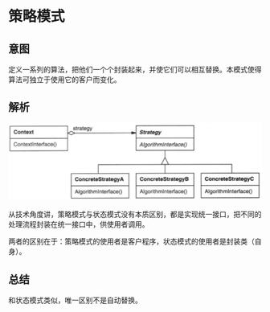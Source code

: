 # 策略模式

## 意图

定义一系列的算法，把他们一个个封装起来，并使它们可以相互替换。本模式使得算法可独立于使用它的客户而变化。

## 解析


![](../../../../../img/strategy.png)

从技术角度讲，策略模式与状态模式没有本质区别，都是实现统一接口，把不同的处理流程封装在统一接口中，供使用者调用。

两者的区别在于：策略模式的使用者是客户程序，状态模式的使用者是封装类（自身）。

## 总结

和状态模式类似，唯一区别不是自动替换。





